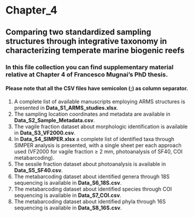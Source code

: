 # Chapter_4
## Comparing two standardized sampling structures through integrative taxonomy in characterizing temperate marine biogenic reefs
### In this file collection you can find supplementary material relative at Chapter 4 of Francesco Mugnai’s PhD thesis.
#### Please note that all the CSV files have semicolon (;) as column separator.
1. A complete list of available manuscripts employing ARMS structures is presented in **Data_S1_ARMS_studies.xlsx**.
2. The sampling location coordinates and metadata are available in **Data_S2_Sample_Metadata.csv**.
3. The vagile fraction dataset about morphologic identification is available in **Data_S3_VF2000.csv**.
4. In **Data_S4_SIMPER.xlsx** a complete list of identified taxa through SIMPER analysis is presented, with a single sheet per each approach used (VF2000 for vagile fraction ≥ 2 mm, photoanalysis of SF40, COI metabarcoding).
5. The sessile fraction dataset about photoanalysis is available in **Data_S5_SF40.csv**.
6. The metabarcoding dataset about identified genera through 18S sequencing is available in **Data_S6_18S.csv**.
7. The metabarcoding dataset about identified species through COI sequencing is available in **Data_S7_COI.csv**.
8. The metabarcoding dataset about identified phyla through 16S sequencing is available in **Data_S8_16S.csv**.
